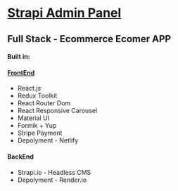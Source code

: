 <h1><a href="https://strapi-l6as.onrender.com/admin"> Strapi Admin Panel </a></h1>

<h2>Full Stack - Ecommerce Ecomer APP</h2>

<h4>Built in:</h4>

<h4><a href="https://ecomer3.netlify.app/"> FrontEnd </a></h4>
<ul>
<li>React.js</li>
<li>Redux Toolkit</li>
<li>React Router Dom</li>
<li>React Responsive Carousel</li>
<li>Material UI</li>
<li>Formik + Yup</>
<li>Stripe Payment</li>
<li>Depolyment - Netlify</li>

</ul>

<h4>BackEnd</h4>
<ul>
<li>Strapi.io - Headless CMS </li>
<li>Depolyment - Render.io </li>

</ul>
